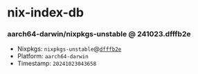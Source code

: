 # nix-index-db
### aarch64-darwin/nixpkgs-unstable @ 241023.dfffb2e
- Nixpkgs: `nixpkgs-unstable`@[`dfffb2e`](https://github.com/NixOS/nixpkgs/commit/dfffb2e7a52d29a0ef8e21ec8a0f30487b227f1a)
- Platform: `aarch64-darwin`
- Timestamp: `20241023043658`
